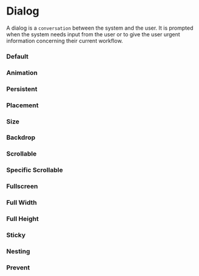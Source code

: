 # Dialog

A dialog is a `conversation` between the system and the user. It is prompted when the system needs input from the user or to give the user urgent information concerning their current workflow.

<Playground />

<Usage />

<Api />

<Examples />

### Default

<Example value="default" />

### Animation

<Example value="animation" />

### Persistent

<Example value="persistent" />

### Placement

<Example value="placement" />

### Size

<Example value="size" />

### Backdrop

<Example value="backdrop" />

### Scrollable

<Example value="scrollable" />

### Specific Scrollable

<Example value="specific-scrollable" />

### Fullscreen

<Example value="fullscreen" />

### Full Width

<Example value="full-width" />

### Full Height

<Example value="full-height" />

### Sticky

<Example value="sticky" />

### Nesting

<Example value="nesting" />

### Prevent

<Example value="prevent" />

<Checklist 
    accessibility={false}
    bidirectionality={false}
    cssParts={false}
    cssVariables={false}
    documentation={false}
    examples={false}
    events={false}
    keyboard={false}
    methods={false}
    playground={false}
    properties={false}
    skeleton={false}
    slots={false}
/>
